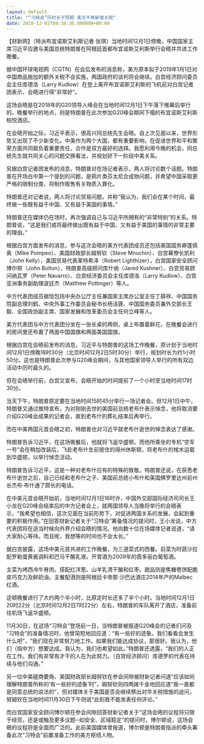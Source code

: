 ```yaml
---
layout: default
title: "“习特会”历时长于预期 美方不再新增关税"
date: 2018-12-02T09:38:36.000000+00:00
---
```


【财新网】（特派布宜诺斯艾利斯记者 张琪）当地时间12月1日傍晚，中国国家主席习近平应邀与美国总统特朗普在阿根廷首都布宜诺斯艾利斯举行会晤并共进工作晚餐。

据中国环球电视网（CGTN）在会后发布的消息称，美方原本拟于2019年1月1日对中国商品施加的额外关税不会实施，两国政府的谈判将会继续。白宫经济顾问委员会主任库德洛（Larry Kudlow）在登上离开布宜诺斯艾利斯的飞机前对白宫记者团表示，会晤进行得“非常好”。

这场会晤是在2018年的G20领导人峰会在当地时间12月1日下午落下帷幕后举行的。晚餐举行的地点，则是特朗普在此次参加G20峰会期间下榻的布宜诺斯艾利斯柏悦酒店。

在会晤开始之际，习近平表示，很高兴同总统先生会晤。自上次见面以来，世界形势又出现了不少新变化。中美作为两个大国，都有重要影响，在促进世界和平和繁荣方面共同肩负着重要责任，合作是双方最好的选择。我愿利用今晚的机会，同总统先生就共同关心的问题交换看法，并规划好下一阶段中美关系。

另据白宫记者团发布的消息，特朗普对在场记者表示，两人将讨论数个话题。特朗普在开场白中第一个提到的问题，是鸦片类芬太尼合成物问题，并希望中国采取更严格的限制分类，将制作贩售有关物质入罪化。

特朗普还对记者说，两人将讨论贸易问题，并称“我认为，我们会在某个时间，最终做一些既有益于中国、又有益于美国的事情。”

特朗普还在媒体仍在场时，再次强调自己与习近平所拥有的“非常特别”的关系。特朗普说，“这是我们或将最终做出既有益于中国、又有益于美国的事情的非常主要的理由。”

根据白宫方面发布的消息，参与这次会晤的美方代表团成员还包括美国国务卿蓬佩奥（Mike Pompeo）、美国财政部长姆努钦（Steve Mnuchin）、白宫幕僚长凯利（John Kelly），美国贸易代表莱特希泽（Robert Lighthizer），白宫国家安全顾问博尔顿（John Bolton）、特朗普高级顾问库什纳（Jared Kushner）、白宫贸易顾问纳瓦罗（Peter Navarro）、白宫经济委员会主任库德洛（Larry Kudlow）、白宫亚洲事务副助理波廷杰（Matthew Pottinger）等人。

中方代表团成员据信包括中央办公厅主任兼国家主席办公室主任丁薛祥、中国国务院副总理刘鹤、中央外事工作委员会秘书长杨洁篪、中国国务委员兼外交部长王毅、全国政协副主席、国家发展和改革委员会主任何立峰等人。

美方代表团与中方代表团分坐在一张长桌的两侧，桌上布置着鲜花，在晚餐会进行的房间里还布置了两面中国国旗和两面美国国旗。

根据白宫在会晤前发布的消息，习近平与特朗普的这场工作晚餐，原计划于当地时间12月1日傍晚18时30分（北京时间12月2日5时30分）举行，规划时长为约1小时50分。这也是特朗普此次参与G20峰会期间，与其他国家领导人举行的所有双边活动中历时最久的。

但在会晤举行前，白宫又宣布，会晤开始的时间提前了一个小时至当地时间17时30分。

当天下午，特朗普原定要在当地时间15时45分举行一场记者会。但12月1日中午，特朗普又通过推特宣布，为对刚刚去世的美国前总统老布什表示悼念，他将取消要介绍G20峰会成果的记者会，直到老布什的葬礼结束后再举行。

而在中美两国元首会晤之初，特朗普也对习近平就老布什逝世的悼念表达了感谢。

特朗普告诉习近平，在这场晚餐后，他就将飞返华盛顿。而他所乘坐的专机“空军一号”会在稍加改装后，飞赴老布什生前居住的得州休斯顿，将老布什的棺木运载到华盛顿，以举行悼念活动。

特朗普告诉习近平，这是一种对老布什应有的特殊的致敬。特朗普还说，在获悉老布什逝世之后，自己已经和老布什之子、美国前总统小布什和美国佛罗里达州前州长杰布‧布什通了颇长的电话。

在中美元首会晤开始前，当地时间12月1日16时许，中国外交部国际经济司司长王小龙在G20峰会结束后的中方记者会上，就两国领导人当晚将举行的会晤表示，“我希望也相信，这次见面在当前形势下，对促进两国关系的发展，会起到重要的积极作用。”在回答财新记者关于“习特会”筹备情况的提问时，王小龙说，中方代表团将在适当时候向外界介绍会晤的情况。他向数十位在场媒体记者说道，“请大家耐心等待。而且呢，我想等的时间也不会太长。”

据白宫披露，这场中美元首共进的工作晚餐，为三道菜式的西餐。前菜为时蔬沙拉配罗勒蛋黄酱调料和巴马干酪乳液。开胃酒为2009年的霞多丽白葡萄酒。

主菜为烤西冷牛脊肉，搭配红洋葱、山羊乳清干酪和红枣。甜品则是焦糖卷饼配脆皮巧克力及鲜奶油。主餐配酒则是阿根廷卡帝那·沙巴达酒庄2014年产的Malbec红酒。

这顿晚餐进行了大约两个半小时，比原定时长还多了半个小时。当地时间12月1日20时22分（北京时间12月2日7时22分）左右，特朗普的车队离开了酒店，准备前往机场飞返华盛顿。

11月30日，在这场“习特会”登场前一日，当特朗普被报道G20峰会的记者们问及 “习特会”的准备情况时，他曾简短地回应道：“有一些好的迹象。我们看看会发生什么吧”，“我们现在非常努力地工作。如果我们能达成协议，那很好。我认为，他们（指中方）想要达成。我认为，我们也希望如此。”特朗普还透露，“我们的人正在工作。我们有非常有才干的人在为此努力。（白宫经济顾问）库德罗的代表在持续与他们沟通。”

另一位中美磋商要角、美国财政部长姆努钦在参会间隙被财新记者问道“应该如何理解特朗普所称的‘有一些好的迹象’时”，姆努钦则四两拨千金地回应道“我一直都是同意总统的说法的”，但对媒体关于美国是否会继续祭出对华关税措施的追问，努姆钦在当地时间11月30日下午则说“此刻我不能发表任何评论。”

而白宫国家安全顾问博尔顿在参会间隙回答财新记者关于“这场会晤的议程将只限于经贸，还是或触及更多议题─如安全、区域稳定”的提问时，博尔顿说，这场会晤的议程将是全面而广泛的。此前美国媒体曾报道，博尔顿是特朗普指派的牵头筹备此次“习特会”前置准备工作的美方枢纽人物。

